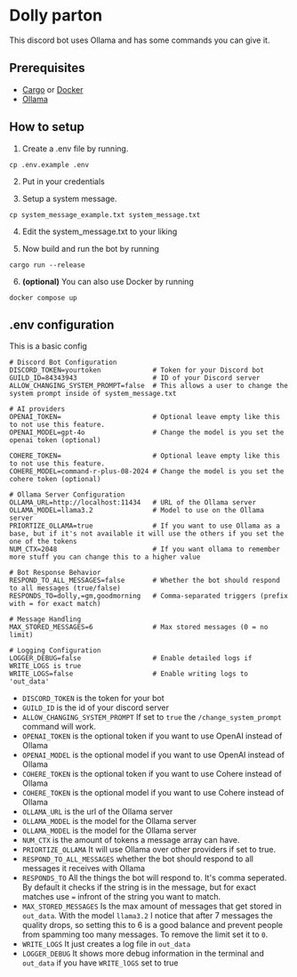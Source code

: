 # Dolly parton

This discord bot uses Ollama and has some commands you can give it.

## Prerequisites

- [Cargo](https://rustup.rs/) or [Docker](https://www.docker.com/)
- [Ollama](https://ollama.com/)

## How to setup

1. Create a .env file by running.

```
cp .env.example .env
```

2. Put in your credentials

3. Setup a system message.

```
cp system_message_example.txt system_message.txt
```

4. Edit the system_message.txt to your liking

5. Now build and run the bot by running

```
cargo run --release
```

6. **(optional)** You can also use Docker by running

```
docker compose up
```

## .env configuration

This is a basic config

```dosini
# Discord Bot Configuration
DISCORD_TOKEN=yourtoken             # Token for your Discord bot
GUILD_ID=84343943                   # ID of your Discord server
ALLOW_CHANGING_SYSTEM_PROMPT=false  # This allows a user to change the system prompt inside of system_message.txt

# AI providers
OPENAI_TOKEN=                       # Optional leave empty like this to not use this feature.
OPENAI_MODEL=gpt-4o                 # Change the model is you set the openai token (optional)

COHERE_TOKEN=                       # Optional leave empty like this to not use this feature.
COHERE_MODEL=command-r-plus-08-2024 # Change the model is you set the cohere token (optional)

# Ollama Server Configuration
OLLAMA_URL=http://localhost:11434   # URL of the Ollama server
OLLAMA_MODEL=llama3.2               # Model to use on the Ollama server
PRIORTIZE_OLLAMA=true               # If you want to use Ollama as a base, but if it's not available it will use the others if you set the one of the tokens
NUM_CTX=2048                        # If you want ollama to remember more stuff you can change this to a higher value

# Bot Response Behavior
RESPOND_TO_ALL_MESSAGES=false       # Whether the bot should respond to all messages (true/false)
RESPONDS_TO=dolly,=gm,goodmorning   # Comma-separated triggers (prefix with = for exact match)

# Message Handling
MAX_STORED_MESSAGES=6               # Max stored messages (0 = no limit)

# Logging Configuration
LOGGER_DEBUG=false                  # Enable detailed logs if WRITE_LOGS is true
WRITE_LOGS=false                    # Enable writing logs to 'out_data'
```

- `DISCORD_TOKEN` is the token for your bot
- `GUILD_ID` is the id of your discord server
- `ALLOW_CHANGING_SYSTEM_PROMPT` If set to `true` the `/change_system_prompt` command will work.
- `OPENAI_TOKEN` is the optional token if you want to use OpenAI instead of
  Ollama
- `OPENAI_MODEL` is the optional model if you want to use OpenAI instead of
  Ollama
- `COHERE_TOKEN` is the optional token if you want to use Cohere instead of
  Ollama
- `COHERE_TOKEN` is the optional model if you want to use Cohere instead of
  Ollama
- `OLLAMA_URL` is the url of the Ollama server
- `OLLAMA_MODEL` is the model for the Ollama server
- `OLLAMA_MODEL` is the model for the Ollama server
- `NUM_CTX` is the amount of tokens a message array can have.
- `PRIORTIZE_OLLAMA` It will use Ollama over other providers if set to true.
- `RESPOND_TO_ALL_MESSAGES` whether the bot should respond to all messages it
  receives with Ollama
- `RESPONDS_TO` All the things the bot will respond to. It's comma seperated. By
  default it checks if the string is in the message, but for exact matches use
  `=` infront of the string you want to match.
- `MAX_STORED_MESSAGES` Is the max amount of messages that get stored in
  `out_data`. With the model `llama3.2` I notice that after 7 messages the
  quality drops, so setting this to 6 is a good balance and prevent people from
  spamming too many messages. To remove the limit set it to `0`.
- `WRITE_LOGS` It just creates a log file in `out_data`
- `LOGGER_DEBUG` It shows more debug information in the terminal and `out_data`
  if you have `WRITE_lOGS` set to true
